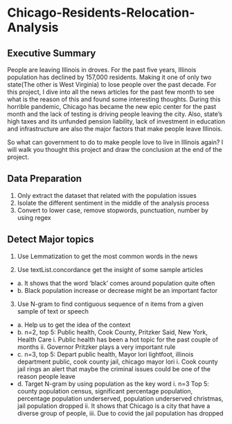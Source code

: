 # Chicago-Residents-Relocation-Analysis
## Executive Summary
People are leaving Illinois in droves. For the past five
years, Illinois population has declined by 157,000
residents. Making it one of only two state(The other is
West Virginia) to lose people over the past decade.
For this project, I dive into all the news articles for the past
few month to see what is the reason of this and found
some interesting thoughts. During this horrible pandemic,
Chicago has became the new epic center for the past
month and the lack of testing is driving people leaving the
city. Also, state’s high taxes and its unfunded pension
liability, lack of investment in education and infrastructure
are also the major factors that make people leave Illinois.

So what can government to do to make people love to live
in Illinois again? I will walk you thought this project and
draw the conclusion at the end of the project.
## Data Preparation
1. Only extract the dataset
that related with the
population issues
2. Isolate the different
sentiment in the middle of
the analysis process
3. Convert to lower case,
remove stopwords,
punctuation, number by
using regex
## Detect Major topics
1. Use Lemmatization to get the most common words in the news

2. Use textList.concordance get the insight of some sample articles
  * a. It shows that the word ‘black’ comes around population quite often
  * b. Black population increase or decrease might be an important factor
3. Use N-gram to find contiguous sequence of n items from a given sample of text or speech
  * a. Help us to get the idea of the context
  * b. n=2, top 5: Public health, Cook County, Pritzker Said, New York, Health Care
    i. Public health has been a hot topic for the past couple of months
    ii. Governor Pritzker plays a very important rule
  * c. n=3, top 5: Depart public health, Mayor lori lightfoot, illinois department public, cook county jail, chicago mayor lori
    i. Cook county jail rings an alert that maybe the criminal issues could be one of the reason people leave
  * d. Target N-gram by using population as the key word
    i. n=3 Top 5: county population census, significant percentage population, percentage population underserved, population underserved christmas, jail population dropped
    ii. It shows that Chicago is a city that have a diverse group of people,
    iii. Due to covid the jail population has dropped



